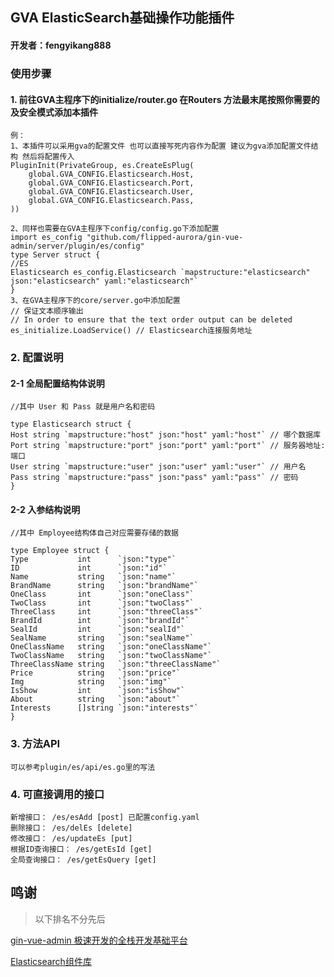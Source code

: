 ## GVA ElasticSearch基础操作功能插件
#### 开发者：fengyikang888

### 使用步骤

#### 1. 前往GVA主程序下的initialize/router.go 在Routers 方法最末尾按照你需要的及安全模式添加本插件
    例：
    1、本插件可以采用gva的配置文件 也可以直接写死内容作为配置 建议为gva添加配置文件结构 然后将配置传入
	PluginInit(PrivateGroup, es.CreateEsPlug(
		global.GVA_CONFIG.Elasticsearch.Host,
		global.GVA_CONFIG.Elasticsearch.Port,
		global.GVA_CONFIG.Elasticsearch.User,
		global.GVA_CONFIG.Elasticsearch.Pass,
	))

    2、同样也需要在GVA主程序下config/config.go下添加配置
    import es_config "github.com/flipped-aurora/gin-vue-admin/server/plugin/es/config"
    type Server struct {
    //ES
	Elasticsearch es_config.Elasticsearch `mapstructure:"elasticsearch" json:"elasticsearch" yaml:"elasticsearch"`
    }
    3、在GVA主程序下的core/server.go中添加配置    
    // 保证文本顺序输出
    // In order to ensure that the text order output can be deleted
	es_initialize.LoadService() // Elasticsearch连接服务地址
	

### 2. 配置说明

#### 2-1 全局配置结构体说明
    //其中 User 和 Pass 就是用户名和密码

    type Elasticsearch struct {
	Host string `mapstructure:"host" json:"host" yaml:"host"` // 哪个数据库
	Port string `mapstructure:"port" json:"port" yaml:"port"` // 服务器地址:端口
	User string `mapstructure:"user" json:"user" yaml:"user"` // 用户名
	Pass string `mapstructure:"pass" json:"pass" yaml:"pass"` // 密码
    }
#### 2-2 入参结构说明
    //其中 Employee结构体自己对应需要存储的数据

    type Employee struct {
	Type           int      `json:"type"`
	ID             int      `json:"id"`
	Name           string   `json:"name"`
	BrandName      string   `json:"brandName"`
	OneClass       int      `json:"oneClass"`
	TwoClass       int      `json:"twoClass"`
	ThreeClass     int      `json:"threeClass"`
	BrandId        int      `json:"brandId"`
	SealId         int      `json:"sealId"`
	SealName       string   `json:"sealName"`
	OneClassName   string   `json:"oneClassName"`
	TwoClassName   string   `json:"twoClassName"`
	ThreeClassName string   `json:"threeClassName"`
	Price          string   `json:"price"`
	Img            string   `json:"img"`
	IsShow         int      `json:"isShow"`
	About          string   `json:"about"`
	Interests      []string `json:"interests"`
    }


### 3. 方法API

    可以参考plugin/es/api/es.go里的写法


### 4. 可直接调用的接口

    新增接口： /es/esAdd [post] 已配置config.yaml
    删除接口： /es/delEs [delete] 
    修改接口： /es/updateEs [put] 
    根据ID查询接口： /es/getEsId [get] 
    全局查询接口： /es/getEsQuery [get] 

## 鸣谢

> 以下排名不分先后

[gin-vue-admin 极速开发的全栈开发基础平台](https://www.gin-vue-admin.com/)

[Elasticsearch组件库](https://github.com/olivere/elastic)



   
